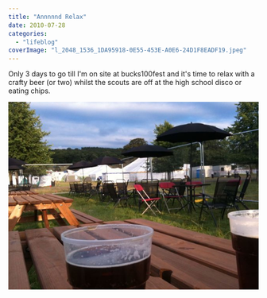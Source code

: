 ```yaml
---
title: "Annnnnd Relax"
date: 2010-07-28
categories: 
  - "lifeblog"
coverImage: "l_2048_1536_1DA95918-0E55-453E-A0E6-24D1F8EADF19.jpeg"
---
```


Only 3 days to go till I'm on site at bucks100fest and it's time to relax with a crafty beer (or two) whilst the scouts are off at the high school disco or eating chips.

[![](images/l_2048_1536_1DA95918-0E55-453E-A0E6-24D1F8EADF19.jpeg)](http://www.davelodwig.co.uk/wp-content/uploads/2010/07/l_2048_1536_1DA95918-0E55-453E-A0E6-24D1F8EADF19.jpeg)
